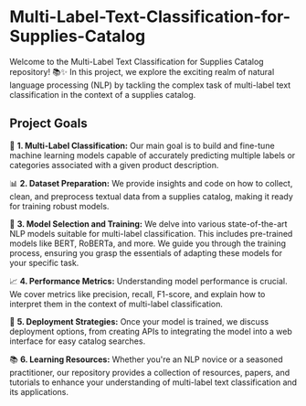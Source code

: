 # Multi-Label-Text-Classification-for-Supplies-Catalog
Welcome to the Multi-Label Text Classification for Supplies Catalog repository! 📚✨  In this project, we explore the exciting realm of natural language processing (NLP) by tackling the complex task of multi-label text classification in the context of a supplies catalog.

## Project Goals

🎯 **1. Multi-Label Classification:** Our main goal is to build and fine-tune machine learning models capable of accurately predicting multiple labels or categories associated with a given product description.

📊 **2. Dataset Preparation:** We provide insights and code on how to collect, clean, and preprocess textual data from a supplies catalog, making it ready for training robust models.

🧠 **3. Model Selection and Training:** We delve into various state-of-the-art NLP models suitable for multi-label classification. This includes pre-trained models like BERT, RoBERTa, and more. We guide you through the training process, ensuring you grasp the essentials of adapting these models for your specific task.

📈 **4. Performance Metrics:** Understanding model performance is crucial. We cover metrics like precision, recall, F1-score, and explain how to interpret them in the context of multi-label classification.

🚀 **5. Deployment Strategies:** Once your model is trained, we discuss deployment options, from creating APIs to integrating the model into a web interface for easy catalog searches.

📚 **6. Learning Resources:** Whether you're an NLP novice or a seasoned practitioner, our repository provides a collection of resources, papers, and tutorials to enhance your understanding of multi-label text classification and its applications.
